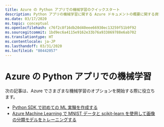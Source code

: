 ```yaml
---
title: Azure の Python アプリでの機械学習のクイックスタート
description: Python アプリの機械学習に関する Azure ドキュメントの概要に関する資料の一覧です。
ms.date: 03/17/2020
ms.topic: conceptual
ms.openlocfilehash: c76f2c8f16db20d40eee66930ec13259f51b9f92
ms.sourcegitcommit: 1bd9ec6a4115e9162e33b76a933869788e6ab702
ms.translationtype: HT
ms.contentlocale: ja-JP
ms.lasthandoff: 03/31/2020
ms.locfileid: "80442057"
---
```

# <a name="machine-learning-for-python-apps-on-azure"></a>Azure の Python アプリでの機械学習

次の記事は、Azure でさまざまな機械学習のオプションを開始する際に役立ちます。

- [Python SDK で初めての ML 実験を作成する](/azure/machine-learning/tutorial-1st-experiment-sdk-setup)
- [Azure Machine Learning で MNIST データと scikit-learn を使用して画像の分類モデルをトレーニングする](/azure/machine-learning/tutorial-train-models-with-aml)
